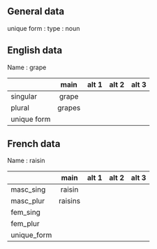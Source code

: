 ## General data

unique form :
type : noun

## English data

Name : grape

|             |  main  | alt 1 | alt 2 | alt 3 |
| :---------- | :----: | :---: | :---: | ----- |
| singular    | grape  |       |       |       |
| plural      | grapes |       |       |       |
| unique form |        |       |       |       |

## French data

Name : raisin

|             |  main   | alt 1 | alt 2 | alt 3 |
| :---------- | :-----: | :---: | :---: | :---: |
| masc_sing   | raisin  |       |       |       |
| masc_plur   | raisins |       |       |       |
| fem_sing    |         |       |       |       |
| fem_plur    |         |       |       |       |
| unique_form |         |       |       |       |


